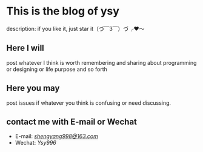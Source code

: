 # This is the blog of ysy
description: if you like it, just star it（づ￣3￣）づ╭❤～

## Here I will
post whatever I think is worth remembering and sharing
about programming or designing or life purpose and so forth

## Here you may
post issues if whatever you think is confusing or need discussing.</li>

## contact me with E-mail or Wechat
- E-mail: *shengyang998@163.com*
- Wechat: *Ysy996*
